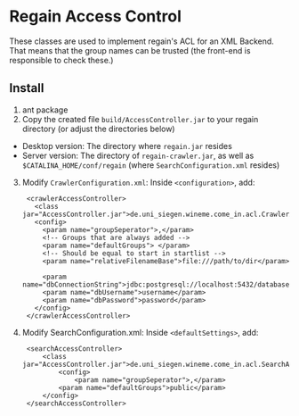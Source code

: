 Regain Access Control
=====================

These classes are used to implement regain's ACL for an XML Backend.
That means that the group names can be trusted (the front-end is responsible to check these.)

Install
-------

1. ant package
2. Copy the created file `build/AccessController.jar` to your regain directory (or adjust the directories below)
  * Desktop version: The directory where `regain.jar` resides
  * Server version: The directory of `regain-crawler.jar`, as well as `$CATALINA_HOME/conf/regain` (where `SearchConfiguration.xml` resides)

3. Modify `CrawlerConfiguration.xml`: Inside `<configuration>`, add:

		<crawlerAccessController>
		  <class jar="AccessController.jar">de.uni_siegen.wineme.come_in.acl.CrawlerAccessControllerImpl</class>
		  <config>
		    <param name="groupSeperator">,</param>
		    <!-- Groups that are always added -->
		    <param name="defaultGroups"> </param>
		    <!-- Should be equal to start in startlist -->
		    <param name="relativeFilenameBase">file:///path/to/dir</param>
		
		    <param name="dbConnectionString">jdbc:postgresql://localhost:5432/database</param>    
		    <param name="dbUsername">username</param>
		    <param name="dbPassword">password</param>
		  </config>
		</crawlerAccessController>

4. Modify SearchConfiguration.xml: Inside `<defaultSettings>`, add:

		<searchAccessController>
			<class jar="AccessController.jar">de.uni_siegen.wineme.come_in.acl.SearchAccessControllerImpl</class>
	    		<config>
	    			<param name="groupSeperator">,</param>
				<param name="defaultGroups">public</param>
			</config>
		</searchAccessController>

